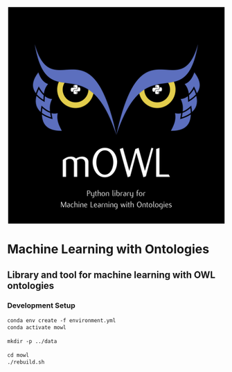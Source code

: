 <center>
  <img src="docs/source/mowl_black_background_colors_2048x2048px.png" width="500"/>
</center>
  
# Machine Learning with Ontologies
## Library and tool for machine learning with OWL ontologies


### Development Setup

```
conda env create -f environment.yml
conda activate mowl

mkdir -p ../data

cd mowl
./rebuild.sh

```

